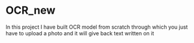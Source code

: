 # OCR_new
In this project I have built OCR model from scratch through which you just have to upload a photo and it will give back text written on it 
